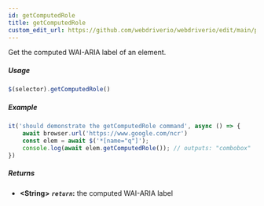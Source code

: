 ```yaml
---
id: getComputedRole
title: getComputedRole
custom_edit_url: https://github.com/webdriverio/webdriverio/edit/main/packages/webdriverio/src/commands/element/getComputedRole.ts
---
```


Get the computed WAI-ARIA label of an element.

##### Usage

```js
$(selector).getComputedRole()
```

##### Example

```js title="getComputedRole.js"
it('should demonstrate the getComputedRole command', async () => {
    await browser.url('https://www.google.com/ncr')
    const elem = await $('*[name="q"]');
    console.log(await elem.getComputedRole()); // outputs: "combobox"
})
```

##### Returns

- **&lt;String&gt;**
            **<code><var>return</var></code>:**  the computed WAI-ARIA label    

